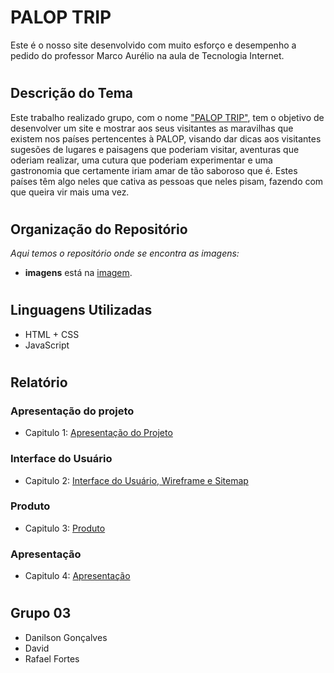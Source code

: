 # PALOP TRIP

Este é o nosso site desenvolvido com muito esforço e desempenho a pedido do professor Marco Aurélio na aula de Tecnologia Internet.

#

## Descrição do Tema

Este trabalho realizado grupo, com o nome <a href="https://palop-trip.netlify.app/">"PALOP TRIP"</a>, tem o objetivo de
desenvolver um site e mostrar aos seus visitantes as maravilhas que existem nos países pertencentes à PALOP, visando dar dicas aos visitantes sugesões de lugares e paisagens que poderiam visitar, aventuras que oderiam realizar, uma cutura que poderiam experimentar e uma gastronomia que certamente iriam amar de tão saboroso que é.
Estes países têm algo neles que cativa as pessoas que neles pisam, fazendo com que queira vir mais uma vez.

#

## Organização do Repositório

_Aqui temos o repositório  onde se encontra as imagens:_
* **imagens** está na [imagem]().


#

## Linguagens Utilizadas


* HTML + CSS
* JavaScript

#


## Relatório

### Apresentação do projeto
* Capitulo 1: [Apresentação do Projeto](C1.md)
### Interface do Usuário 
* Capitulo 2: [Interface do Usuário, Wireframe e Sitemap](C2.md)
### Produto
* Capitulo 3: [Produto](C3.md)
### Apresentação
* Capitulo 4: [Apresentação](doc/C4.md)

#

## Grupo 03
* Danilson Gonçalves
* David
* Rafael Fortes
